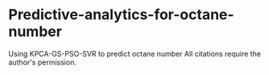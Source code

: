 # Predictive-analytics-for-octane-number
Using KPCA-GS-PSO-SVR to predict octane number
All citations require the author's permission.

